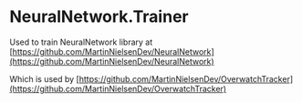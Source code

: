 # NeuralNetwork.Trainer
Used to train NeuralNetwork library at [https://github.com/MartinNielsenDev/NeuralNetwork](https://github.com/MartinNielsenDev/NeuralNetwork)

Which is used by [https://github.com/MartinNielsenDev/OverwatchTracker](https://github.com/MartinNielsenDev/OverwatchTracker)
